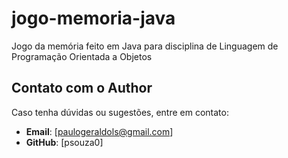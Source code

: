 # jogo-memoria-java
Jogo da memória feito em Java para disciplina de Linguagem de Programação Orientada a Objetos

## Contato com o Author
Caso tenha dúvidas ou sugestões, entre em contato:
- **Email**: [paulogeraldols@gmail.com]
- **GitHub**: [psouza0]
